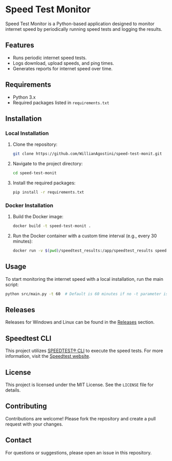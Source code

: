 
# Speed Test Monitor

Speed Test Monitor is a Python-based application designed to monitor internet speed by periodically running speed tests and logging the results.

## Features

- Runs periodic internet speed tests.
- Logs download, upload speeds, and ping times.
- Generates reports for internet speed over time.

## Requirements

- Python 3.x
- Required packages listed in `requirements.txt`

## Installation

### Local Installation

1. Clone the repository:
    ```sh
    git clone https://github.com/WillianAgostini/speed-test-monit.git
    ```
2. Navigate to the project directory:
    ```sh
    cd speed-test-monit
    ```
3. Install the required packages:
    ```sh
    pip install -r requirements.txt
    ```

### Docker Installation

1. Build the Docker image:
    ```sh
    docker build -t speed-test-monit .
    ```

2. Run the Docker container with a custom time interval (e.g., every 30 minutes):
    ```sh
    docker run -v $(pwd)/speedtest_results:/app/speedtest_results speed-test-monit python src/main.py -t 30
    ```

## Usage

To start monitoring the internet speed with a local installation, run the main script:
```sh
python src/main.py -t 60  # Default is 60 minutes if no -t parameter is provided
```

## Releases

Releases for Windows and Linux can be found in the [Releases](https://github.com/WillianAgostini/speed-test-monit/releases) section.

## Speedtest CLI

This project utilizes [SPEEDTEST® CLI](https://www.speedtest.net/apps/cli) to execute the speed tests. For more information, visit the [Speedtest website](https://www.speedtest.net/).

## License

This project is licensed under the MIT License. See the `LICENSE` file for details.

## Contributing

Contributions are welcome! Please fork the repository and create a pull request with your changes.

## Contact

For questions or suggestions, please open an issue in this repository.
